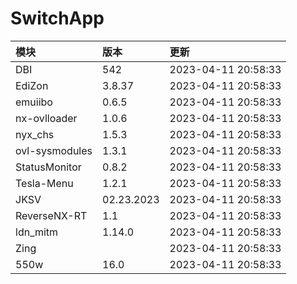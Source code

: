 # SwitchApp

|模块|版本|更新|
|:-|:-|:-|
|DBI|542|2023-04-11 20:58:33|
|EdiZon|3.8.37|2023-04-11 20:58:33|
|emuiibo|0.6.5|2023-04-11 20:58:33|
|nx-ovlloader|1.0.6|2023-04-11 20:58:33|
|nyx_chs|1.5.3|2023-04-11 20:58:33|
|ovl-sysmodules|1.3.1|2023-04-11 20:58:33|
|StatusMonitor|0.8.2|2023-04-11 20:58:33|
|Tesla-Menu|1.2.1|2023-04-11 20:58:33|
|JKSV|02.23.2023|2023-04-11 20:58:33|
|ReverseNX-RT|1.1|2023-04-11 20:58:33|
|ldn_mitm|1.14.0|2023-04-11 20:58:33|
|Zing||2023-04-11 20:58:33|
|550w|16.0|2023-04-11 20:58:33|
